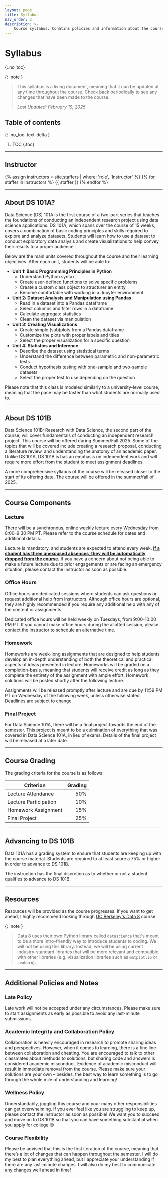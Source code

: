 ```yaml
---
layout: page
title: Syllabus
nav_order: 2
description: >-
    Course syllabus. Conatins policies and information about the course.
---
```


# Syllabus
{:.no_toc}

{: .note }
> This syllabus is a living document, meaning that it can be updated at any time throughout the course. Check back periodically to see any changes that have been made to the course.
> 
> <i> Last Updated: February 19, 2025</i>

## Table of contents
{: .no_toc .text-delta }

1. TOC
{:toc}
---

## Instructor

{% assign instructors = site.staffers | where: 'role', 'Instructor' %}
{% for staffer in instructors %}
{{ staffer }}
{% endfor %}

<hr>


## About DS 101A?

Data Science (DS) 101A is the first course of a two-part series that teaches the foundations of conducting an independent research project using data science applications. DS 101A, which spans over the course of 15 weeks, covers a combination of basic coding principles and skills required to explore and analyze datasets. Students will learn how to use a dataset to conduct exploratory data analysis and create visualizations to help convey their results to a proper audience.

Below are the main units covered throughout the course and their learning objectives. After each unit, students will be able to:
- <b>Unit 1: Basic Programming Principles in Python</b>
    - Understand Python syntax
    - Create user-defined functions to solve specific problems
    - Create a custom class object to structurer an entity 
    - Become comfortable with working in a Jupyter environment
- <b>Unit 2: Dataset Analysis and Manipulation using Pandas</b>
    - Read in a dataset into a Pandas dataframe
    - Select columns and filter rows in a dataframe
    - Calculate aggregate statistics 
    - Clean the dataset via manipulation
- <b>Unit 3: Creating Visualizations</b>
    - Create simple (sub)plots from a Pandas dataframe
    - Customize the plots with proper labels and titles
    - Select the proper visualization for a specific question
- <b>Unit 4: Statistics and Inference</b>
    - Describe the dataset using statistical terms
    - Understand the difference between parametric and non-parametric tests
    - Conduct hypothesis testing with one-sample and two-sample datasets
    - Select the proper test to use depending on the question

Please note that this class is modeled similarly to a university-level course, meaning that the pace may be faster than what students are normally used to. 

<hr>

## About DS 101B

Data Science 101B: Research with Data Science, the second part of the course, will cover fundamentals of conducting an independent research project. This course will be offered during Summer/Fall 2025. Some of the topics that will be covered include creating a research proposal, conducting a literature review, and understanding the anatomy of an academic paper. Unlike DS 101A, DS 101B is has an emphasis on independent work and will require more effort from the student to meet assignment deadlines. 

A more comprehensive syllabus of the course will be released closer to the start of its offering date. The course will be offered in the summer/fall of 2025.

<hr>

## Course Components

### Lecture

There will be a synchronous, online weekly lecture every Wednesday from 8:00–9:30 PM PT. Please refer to the course schedule for dates and additional details.

Lecture is mandatory, and students are expected to attend every week. <b><u>If a student has three unexcused absences, they will be automatically dropped from the course.</u></b> If you have a concern about not being able to make a future lecture due to prior engagements or are facing an emergency situation, please contact the instructor as soon as possible. 

### Office Hours
Office hours are dedicated sessions where students can ask questions or request additional help from instructors. Although office hours are optional, they are highly recommended if you require any additional help with any of the content or assignments.

Dedicated office hours will be held weekly on Tuesdays, from 9:00-10:00 PM PT. If you cannot make office hours during the allotted session, please contact the instructor to schedule an alternative time.

### Homework
Homeworks are week-long assignments that are designed to help students develop an in-depth understanding of both the theoretical and practical aspects of ideas presented in lecture. Homeworks will be graded on a completion-basis, meaning that students will receive credit as long as they complete the entirety of the assignment with ample effort. Homework solutions will be posted shortly after the following lecture.

Assignments will be released promptly after lecture and are due by 11:59 PM PT on Wednesday of the following week, unless otherwise stated. Deadlines are subject to change.

### Final Project
For Data Science 101A, there will be a final project towards the end of the semester. This project is meant to be a culmination of everything that was covered in Data Science 101A, in lieu of exams. Details of the final project will be released at a later date.

<hr>

## Course Grading
The grading criteria for the course is as follows:

| Criterion | Grading |
|-----------|---------:|
| Lecture Attendance	| 50% |
| Lecture Participation	| 10% |
| Homework Assignment	| 15% |
| Final Project	        | 25% |

<hr>

## Advancing to DS 101B

Data 101A has a grading system to ensure that students are keeping up with the course material. Students are required to at least score a 75% or higher in order to advance to DS 101B. 

The instruction has the final discretion as to whether or not a student qualifies to advance to DS 101B. 

<hr>

## Resources

Resources will be provided as the course progresses. If you want to get ahead, I highly recommend looking through [UC Berkeley's Data 8](https://www.data8.org/sp25/index.html) course. 

{: .note }
> Data 8 uses their own Python library called `datascience` that's meant to be a more intro-friendly way to introduce students to coding. We will not be using this library. Instead, we will be using current industry-standard libraries that will be more relevant and compatible with other libraries (e.g. visualization libraries such as `matplotlib` or `seaborn`). 


<hr>

## Additional Policies and Notes

### Late Policy 
Late work will not be accepted under any circumstances. Please make sure to start assignments as early as possible to avoid any last-minute submissions.

### Academic Integrity and Collaboration Policy 
Collaboration is heavily encouraged in research to promote sharing ideas and perspectives. However, when it comes to learning, there is a fine line between collaboration and cheating. You are encouraged to talk to other classmates about methods to solutions, but sharing code and answers is considered academic misconduct. Evidence of academic misconduct will result in immediate removal from the course. Please make sure your solutions are your own – besides, the best way to learn something is to go through the whole mile of understanding and learning!

### Wellness Policy 
Understandably, juggling this course and your many other responsibilities can get overwhelming. If you ever feel like you are struggling to keep up, please contact the instructor as soon as possible! We want you to succeed and move on to DS 101B so that you can have something substantial when you apply for college 😊 

### Course Flexibility 
Please be advised that this is the first iteration of the course, meaning that there’s a lot of changes that can happen throughout the semester. I will do my best to plan everything ahead, but I appreciate your understanding if there are any last-minute changes. I will also do my best to communicate any changes well ahead in time!
